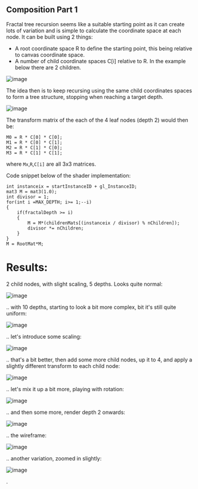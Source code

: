 ## Composition Part 1

Fractal tree recursion seems like a suitable starting point as it can create lots of variation and is simple to calculate the coordinate space at each node. It can be built using 2 things:

+ A root coordinate space R to define the starting point, this being relative to canvas coordinate space. 
+ A number of child coordinate spaces C[i] relative to R. In the example below there are 2 children.

![image](../project_images/overview_coordspaces.png?raw=true "image")

The idea then is to keep recursing using the same child coordinates spaces to form a tree structure, stopping when reaching a target depth.

![image](../project_images/overview_recursion.png?raw=true "image")

The transform matrix of the each of the 4 leaf nodes (depth 2) would then be:

```
M0 = R * C[0] * C[0]; 
M1 = R * C[0] * C[1];
M2 = R * C[1] * C[0]; 
M3 = R * C[1] * C[1]; 
```

where ```Mx```,```R```,```C[i]``` are all 3x3 matrices. 

Code snippet below of the shader implementation:

```
int instanceix = startInstanceID + gl_InstanceID;
mat3 M = mat3(1.0);
int divisor = 1;
for(int i =MAX_DEPTH; i>= 1;--i)
{
	if(fractalDepth >= i)
	{
		M = M*(childrenMats[(instanceix / divisor) % nChildren]);
		divisor *= nChildren;
	}
}
M = RootMat*M;
```

# Results: #

2 child nodes, with slight scaling, 5 depths.  Looks quite normal:

![image](../project_images/comp/fractal1.png?raw=true "image")

.. with 10 depths, starting to look a bit more complex, bit it's still quite uniform:

![image](../project_images/comp/fractal2.png?raw=true "image")

.. let's introduce some scaling:

![image](../project_images/comp/fractal3.png?raw=true "image")

.. that's a bit better, then add some more child nodes, up it to 4, and apply a slightly different transform to each child node:

![image](../project_images/comp/fractal4.png?raw=true "image")

.. let's mix it up a bit more, playing with rotation:

![image](../project_images/comp/fractal5.png?raw=true "image")

.. and then some more, render depth 2 onwards:

![image](../project_images/comp/fractal6.png?raw=true "image")

.. the wireframe:

![image](../project_images/comp/wireframe1.PNG?raw=true "image")


.. another variation, zoomed in slightly:

![image](../project_images/comp/fractal7.png?raw=true "image")

.


